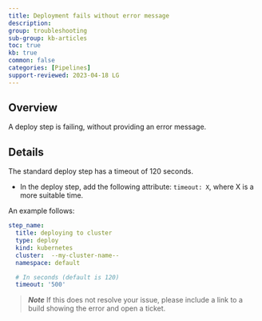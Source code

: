 ```yaml
---
title: Deployment fails without error message
description: 
group: troubleshooting
sub-group: kb-articles
toc: true
kb: true
common: false
categories: [Pipelines]
support-reviewed: 2023-04-18 LG
---
```


## Overview

A deploy step is failing, without providing an error message.

## Details

The standard deploy step has a timeout of 120 seconds.

* In the deploy step, add the following attribute: `timeout: X`, where X is a more suitable time.

An example follows:

```yaml
step_name:
  title: deploying to cluster
  type: deploy
  kind: kubernetes 
  cluster:  --my-cluster-name--
  namespace: default

  # In seconds (default is 120)
  timeout: '500'
```

>**_Note_** If this does not resolve your issue, please include a link to a build showing the error and open a ticket.
